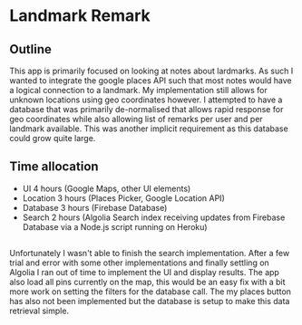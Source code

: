 # Landmark Remark

## Outline
This app is primarily focused on looking at notes about lardmarks. As such I wanted to integrate the
google places API such that most notes would have a logical connection to a landmark. My implementation
still allows for unknown locations using geo coordinates however. I attempted to have a database that
was primarily de-normalised that allows rapid response for geo coordinates while also allowing list of
remarks per user and per landmark available. This was another implicit requirement as this database
 could grow quite large. 
 ## Time allocation
 * UI 4 hours (Google Maps, other UI elements)
 * Location 3 hours (Places Picker, Google Location API)
 * Database 3 hours (Firebase Database)
 * Search 2 hours (Algolia Search index receiving updates from Firebase Database via a Node.js 
 script running on Heroku)
 ##
 Unfortunately I wasn't able to finish the search implementation. After a few trial and error with
 some other implementations and finally settling on Algolia I ran out of time to implement the UI
 and display results. The app also load all pins currently on the map, this would be an easy fix
 with a bit more work on setting the filters for the database call. The my places button has also
 not been implemented but the database is setup to make this data retrieval simple.
